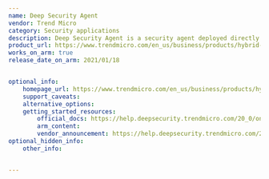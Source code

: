 ```yaml
---
name: Deep Security Agent
vendor: Trend Micro
category: Security applications
description: Deep Security Agent is a security agent deployed directly on a computer which provides application control, anti-malware, web reputation service, firewall and intrusion prevention.
product_url: https://www.trendmicro.com/en_us/business/products/hybrid-cloud/deep-security.html
works_on_arm: true
release_date_on_arm: 2021/01/18


optional_info:
    homepage_url: https://www.trendmicro.com/en_us/business/products/hybrid-cloud/deep-security.html
    support_caveats:
    alternative_options:
    getting_started_resources:
        official_docs: https://help.deepsecurity.trendmicro.com/20_0/on-premise/agent-install.html
        arm_content:
        vendor_announcement: https://help.deepsecurity.trendmicro.com/20_0/on-premise/release-notes-dsa.html
optional_hidden_info:
    other_info:


---
```

